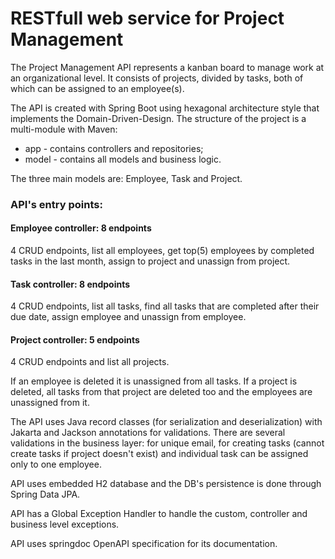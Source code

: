 # **RESTfull web service for Project Management**

The Project Management API represents a kanban board to manage work at an organizational level. It consists of projects, 
divided by tasks, both of which can be assigned to an employee(s).

The API is created with Spring Boot using hexagonal architecture style that implements the Domain-Driven-Design. 
The structure of the project is a multi-module with Maven:
* app - contains controllers and repositories;
* model - contains all models and business logic.

The three main models are: Employee, Task and Project.

### API's entry points:
#### Employee controller: 8 endpoints
4 CRUD endpoints, list all employees,
get top(5) employees by completed tasks in the last month, assign to project and unassign from project.

#### Task controller: 8 endpoints
4 CRUD endpoints, list all tasks, 
find all tasks that are completed after their due date, assign employee and unassign from employee.

#### Project controller: 5 endpoints
4 CRUD endpoints and list all projects.

If an employee is deleted it is unassigned from all tasks.
If a project is deleted, all tasks from that project are deleted too and the employees are unassigned from it.

The API uses Java record classes (for serialization and deserialization) 
with Jakarta and Jackson annotations for validations.
There are several validations in the business layer: for unique email, for creating tasks 
(cannot create tasks if project doesn't exist) and individual task can be assigned only to one employee.

API uses embedded H2 database and the DB's persistence is done through Spring Data JPA.

API has a Global Exception Handler to handle the custom, controller and business level exceptions.

API uses springdoc OpenAPI specification for its documentation.
